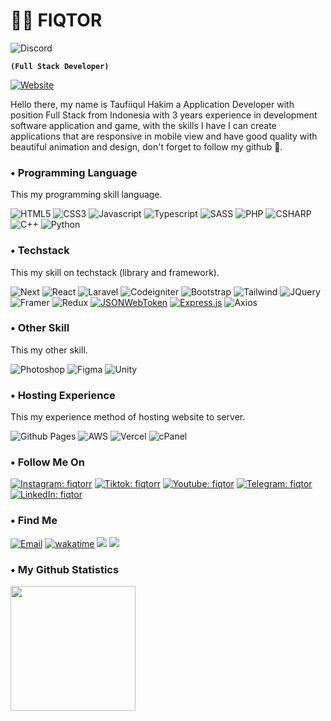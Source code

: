 # 🏄‍♂️ FIQTOR

![Discord](https://discord.c99.nl/widget/theme-1/736371709137125418.png)

**`(Full Stack Developer)`**

<a href="https://fiqtor.com"><img alt="Website" src="https://img.shields.io/badge/Portfolio_Website-fiqtor.com-white?style=for-the-badge&logo=email"></a>

Hello there, my name is Taufiiqul Hakim a Application Developer with position Full Stack from Indonesia with 3 years experience in development software application and game, with the skills I have I can create applications that are responsive in mobile view and have good quality with beautiful animation and design, don't forget to follow my github 🙌. 

### • Programming Language
This my programming skill language.

![HTML5](https://img.shields.io/badge/HTML5-white?style=for-the-badge&logo=html5)
![CSS3](https://img.shields.io/badge/CSS3-white?style=for-the-badge&logo=css3&logoColor=aqua)
![Javascript](https://img.shields.io/badge/Javascript-white?style=for-the-badge&logo=javascript)
![Typescript](https://img.shields.io/badge/Typescript-white?style=for-the-badge&logo=typescript)
![SASS](https://img.shields.io/badge/SASS-white?style=for-the-badge&logo=sass)
![PHP](https://img.shields.io/badge/PHP-white?style=for-the-badge&logo=php)
![CSHARP](https://img.shields.io/badge/CSharp-white?style=for-the-badge&logo=sharp&logoColor=black)
![C++](https://img.shields.io/badge/C++-white?style=for-the-badge&logo=cplusplus&logoColor=black)
![Python](https://img.shields.io/badge/Python-white?style=for-the-badge&logo=python&logoColor=yellow)

### • Techstack
This my skill on techstack (library and framework).

![Next](https://img.shields.io/badge/Next_JS-white?style=for-the-badge&logo=nextdotjs&logoColor=black)
![React](https://img.shields.io/badge/React_JS-white?style=for-the-badge&logo=react)
![Laravel](https://img.shields.io/badge/Laravel-white?style=for-the-badge&logo=laravel)
![Codeigniter](https://img.shields.io/badge/Codeigniter4-white?style=for-the-badge&logo=codeigniter)
![Bootstrap](https://img.shields.io/badge/Bootstrap-white?style=for-the-badge&logo=bootstrap)
![Tailwind](https://img.shields.io/badge/Tailwind-white?style=for-the-badge&logo=tailwind-css)
![JQuery](https://img.shields.io/badge/JQuery-white?style=for-the-badge&logo=jquery&logoColor=black)
![Framer](https://img.shields.io/badge/Framer_Motion-white?style=for-the-badge&logo=framer&logoColor=black)
![Redux](https://img.shields.io/badge/Redux_Toolkit-white?style=for-the-badge&logo=redux&logoColor=purple)
[![JSONWebToken](https://img.shields.io/badge/JWT-white?style=for-the-badge&logo=jsonwebtokens&logoColor=black)](https://jwt.io/)
[![Express.js](https://img.shields.io/badge/Express.js-white?style=for-the-badge&logo=express&logoColor=black)](https://expressjs.com/)
![Axios](https://img.shields.io/badge/Axios-white?style=for-the-badge&logo=axios&logoColor=black)
### • Other Skill
This my other skill.

![Photoshop](https://img.shields.io/badge/Photoshop-white?style=for-the-badge&logo=adobe-photoshop)
![Figma](https://img.shields.io/badge/Figma-white?style=for-the-badge&logo=figma)
![Unity](https://img.shields.io/badge/Unity-white?style=for-the-badge&logo=unity&logoColor=black)

### • Hosting Experience
This my experience method of hosting website to server.

![Github Pages](https://img.shields.io/badge/Github_Pages-white?style=for-the-badge&logo=github-pages&logoColor=black)
![AWS](https://img.shields.io/badge/Amazon_AWS-white?style=for-the-badge&logo=amazonaws&logoColor=orange)
![Vercel](https://img.shields.io/badge/Vercel-white?style=for-the-badge&logo=vercel&logoColor=black)
![cPanel](https://img.shields.io/badge/cPanel-white?style=for-the-badge&logo=cpanel&logoColor=orange)

### • Follow Me On

[![Instagram: fiqtorr](https://img.shields.io/badge/-@fiqtorr-purple?style=for-the-badge&logo=Instagram&logoColor=white&link=https://www.instagram.com/fiqtorr/)](https://www.instagram.com/fiqtorr/)
[![Tiktok: fiqtorr](https://img.shields.io/badge/-@fiqtor-black?style=for-the-badge&logo=Tiktok&logoColor=whitee&link=https://www.tiktok.com/@fiqtor/)](https://www.tiktok.com/@fiqtor/)
[![Youtube: fiqtor](https://img.shields.io/badge/-fiqtor-red?style=for-the-badge&&logo=Youtube&logoColor=white&link=https://www.youtube.com/fiqtor/)](https://www.youtube.com/@fiqtor/)
[![Telegram: fiqtor](https://img.shields.io/badge/-fiqtor-blue?style=for-the-badge&&logo=Telegram&logoColor=white&link=https://t.me/fiqtorr)](https://t.me/fiqtorr)
[![LinkedIn: fiqtor](https://img.shields.io/badge/-taufiiqul_hakim2007-blue?style=for-the-badge&logo=Linkedin&logoColor=white&link=https://www.linkedin.com/in/taufiiqul-hakim2007)](https://www.linkedin.com/in/taufiiqul-hakim2007)

### • Find Me

<a href="mailto:taufiq07326@gmail.com"><img alt="Email" src="https://img.shields.io/badge/Email-taufiq07326@gmail.com-blue?style=for-the-badge&logo=email"></a>
[![wakatime](https://wakatime.com/badge/user/018b6162-db04-4d9a-aba1-c4451deb03f6.svg?style=for-the-badge)](https://wakatime.com/@018b6162-db04-4d9a-aba1-c4451deb03f6)
[![](https://komarev.com/ghpvc/?style=for-the-badge&username=FIQTOR&color=blue&label=Profile%20Views)](https://github.com/FIQTOR/FIQTOR)
[![](https://img.shields.io/github/followers/FIQTOR?style=for-the-badge&label=GitHub%20Followers)](https://github.com/FIQTOR)



### • My Github Statistics

<div>
  <img height="200" src="https://github-readme-stats.vercel.app/api/top-langs/?username=FIQTOR&layout=compact&theme=transparent&hide=php&langs_count=6" />
</div>
